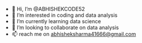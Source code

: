 - 👋 Hi, I’m @ABHISHEKCODE52
- 👀 I’m interested in coding and data analysis
- 🌱 I’m currently learning data science
- 💞️ I’m looking to collaborate on data analysis
- 📫 reach me on  abhisheksharma41666@gmail.com

<!---
ABHISHEKCODE52/ABHISHEKCODE52 is a ✨ special ✨ repository because its `README.md` (this file) appears on your GitHub profile.
You can click the Preview link to take a look at your changes.
--->
